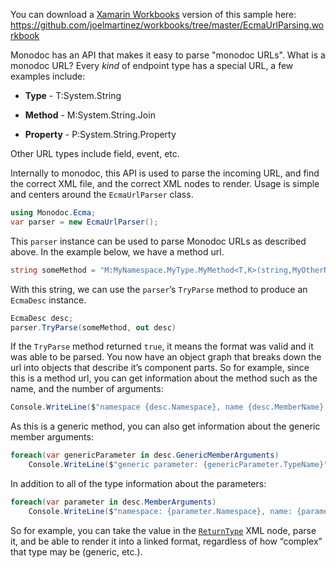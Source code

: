 You can download a [Xamarin Workbooks](https://developer.xamarin.com/workbooks/) version of this sample here:  
https://github.com/joelmartinez/workbooks/tree/master/EcmaUrlParsing.workbook

Monodoc has an API that makes it easy to parse "monodoc URLs". What is a monodoc URL? Every *kind* of endpoint type has a special URL, a few examples include:

* **Type** - T:System.String

* **Method** - M:System.String.Join

* **Property** - P:System.String.Property

Other URL types include field, event, etc.

Internally to monodoc, this API is used to parse the incoming URL, and find the correct XML file, and the correct XML nodes to render. Usage is simple and centers around the `EcmaUrlParser` class.

```csharp
using Monodoc.Ecma;
var parser = new EcmaUrlParser();
```

This `parser` instance can be used to parse Monodoc URLs as described above. In the example below, we have a method url.

```csharp
string someMethod = "M:MyNamespace.MyType.MyMethod<T,K>(string,MyOtherNamespace.OtherType)"
```

With this string, we can use the `parser`’s `TryParse` method to produce an `EcmaDesc` instance.

```csharp
EcmaDesc desc;
parser.TryParse(someMethod, out desc)
```

If the `TryParse` method returned `true`, it means the format was valid and it was able to be parsed. You now have an object graph that breaks down the url into objects that describe it’s component parts. So for example, since this is a method url, you can get information about the  method such as the name, and the number of arguments:

```csharp
Console.WriteLine($"namespace {desc.Namespace}, name {desc.MemberName}, number of arguments {desc.MemberArgumentsCount}");
```

As this is a generic method, you can also get information about the generic member arguments:

```csharp
foreach(var genericParameter in desc.GenericMemberArguments)
    Console.WriteLine($"generic parameter: {genericParameter.TypeName}");
```

In addition to all of the type information about the parameters:

```csharp
foreach(var parameter in desc.MemberArguments)
    Console.WriteLine($"namespace: {parameter.Namespace}, name: {parameter.TypeName}");
```

So for example, you can take the value in the [`ReturnType`](https://github.com/mono/mono/blob/master/mcs/class/corlib/Documentation/en/System.IO/BufferedStream.xml#L100) XML node, parse it, and be able to render it into a linked format, regardless of how “complex” that type may be (generic, etc.).